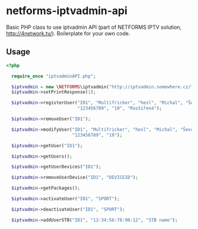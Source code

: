 # netforms-iptvadmin-api

Basic PHP class to use iptvadmin API (part of NETFORMS IPTV solution, http://4network.tv/). Boilerplate for your own code.

## Usage

```php
<?php

  require_once "iptvadminAPI.php";

  $iptvadmin = new \NETFORMS\iptvadmin("http://iptvadmin.somewhere.cz/", "user", "password");
  $iptvadmin->setPrintResponse(1);

  $iptvadmin->registerUser("ID1", "MultiTricker", "hesl", "Michal", "Ševčík", "michal@rete.cz",
                           "123456789", "10", "Rozšířená");

  $iptvadmin->removeUser("ID1");

  $iptvadmin->modifyUser("ID1", "MultiTricker", "hesl", "Michal", "Ševčík", "michal@rete.cz",
                         "123456789", "10");

  $iptvadmin->getUser("ID1");

  $iptvadmin->getUsers();

  $iptvadmin->getUserDevices("ID1");

  $iptvadmin->removeUserDevice("ID1", "DEVICEID");

  $iptvadmin->getPackages();

  $iptvadmin->activateUser("ID1", "SPORT");

  $iptvadmin->deactivateUser("ID1", "SPORT");

  $iptvadmin->addUserSTB("ID1", "12:34:56:78:90:12", "STB name");
```